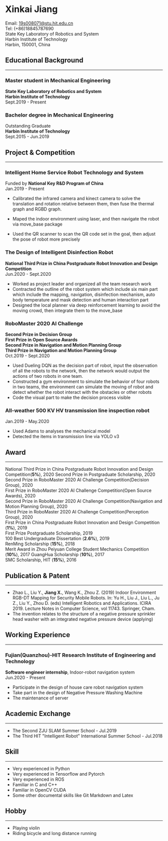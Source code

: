 # Xinkai Jiang

Email: 19s008071@stu.hit.edu.cn  
Tel: (+86)18845787690  
State Key Laboratory of Robotics and System  
Harbin Institute of Technology  
Harbin, 150001, China

## Educational Background

---

### Master student in Mechanical Engineering

**State Key Laboratory of Robotics and System**  
**Harbin Institute of Technology**  
Sept.2019 - Present  

### Bachelor degree in Mechanical Engineering

Outstanding Graduate  
**Harbin Institute of Technology**  
Sept.2015 - Jun.2019  

## Project & Competition

---

### **Intelligent Home Service Robot Technology and System**

Funded by **National Key R&D Program of China**  
Jan.2019 - Present

* Calibrated the infrared camera and kinect camera
to solve the translation and rotation relative between them,
then fuse the thermal graph and RGBD graph.

* Maped the indoor environment using laser,
and then navigate the robot via move_base package

* Used the QR scanner to scan the QR code set in the goal,
then adjust the pose of robot more precisely

### **The Design of Intelligent Disinfection Robot**

**National Third Prize in China Postgraduate Robot Innovation and Design Competition**  
Jun.2020 - Sept.2020  

* Worked as project leader and organized all the team research work  
* Contracted the outline of the robot system which include six main part
which include the mapping, navigation, disinfection mechanism,
auto body temperature and mask detection and human interaction part
* Designed the local planner via deep reinforcement learning
to avoid the moving crowd, then integrate them to the move_base

### **RoboMaster 2020 AI Challenge**

**Second Prize in Decision Group**  
**First Prize in Open Source Awards**  
**Second Prize in Navigation and Motion Planning Group**  
**Third Prize in Navigation and Motion Planning Group**  
Oct.2019 - Sept.2020

* Used Dueling DQN as the decision part of robot,
input the observation of all the robots to the network,
then the network would output the actions of two robots in one team.
* Constructed a gym environment to simulate the behavior of
four robots in two teams, the environment can simulate the
moving of robot and detect whether the robot interact with
the obstacles or other robots
* Code the visual part to make
the decision process visible

### **All-weather 500 KV HV transmission line inspection robot**

Jan.2019 - May.2020

* Used Adams to analyses the mechanical model
* Detected the items in transmission line via YOLO v3

## Award

---

National Third Prize in China Postgraduate Robot Innovation and Design Competition(**5%**), 2020
Second Prize in Postgraduate Scholarship, 2020  
Second Prize in RoboMaster 2020 AI Challenge Competition(Decision Group), 2020  
First Prize in RoboMaster 2020 AI Challenge Competition(Open Source Awards), 2020  
Second Prize in RoboMaster 2020 AI Challenge Competition(Navigation and Motion Planning Group), 2020  
Third Prize in RoboMaster 2020 AI Challenge Competition(Perception Group), 2020  
First Prize in China Postgraduate Robot Innovation and Design Competition (**1%**), 2019  
First Prize Postgraduate Scholarship, 2019  
100 Best Undergraduate Dissertation (**2.6%**), 2019  
RenMing Scholarship (**15%**), 2018  
Merit Award in Zhou Peiyuan College Student Mechanics Competition (**10%**), 2017
GuangHua Scholarship (**10%**), 2017  
SMC Scholarship, HIT (**15%**), 2016  

## Publication & Patent

---

* Zhao L., Liu Y., **Jiang X.**, Wang K., Zhou Z. (2019) Indoor Environment RGB-DT Mapping for Security Mobile Robots. In: Yu H., Liu J., Liu L., Ju Z., Liu Y., Zhou D. (eds) Intelligent Robotics and Applications. ICIRA 2019. Lecture Notes in Computer Science, vol 11743. Springer, Cham.
* The invention relates to the structure of a negative pressure sprinkler head washer with an integrated negative pressure device (applying)

## Working Experience

---

### Fujian(Quanzhou)-HIT Research Institute of Engineering and Technology

**Software engineer internship**, Indoor-robot navigation system  
Jun.2020 - Present  

* Participate in the design of house care robot navigation system
* Take part in the design of Negative Pressure Washing Machine
* The maintenance of server

## Academic Exchange

---

* The Second ZJU SLAM Summer School - Jul.2019
* The Third HIT "Intelligent Robot" International Summer School - Jul.2018

## Skill

---

* Very experienced in Python
* Very experienced in Tensorflow and Pytorch
* Very experienced in ROS
* Familiar in C and C++
* Familiar in OpenCV CUDA
* Some other documental skills like Git Markdown and Latex

## Hobby

---

* Playing violin
* Riding bicycle and long distance running
